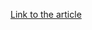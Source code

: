 [Link to the article](https://blog.qualys.com/vulnerabilities-threat-research/2023/01/03/bitrat-now-sharing-sensitive-bank-data-as-a-lure)
